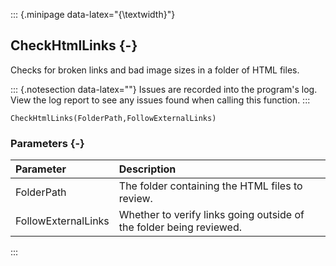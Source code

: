 ::: {.minipage data-latex="{\textwidth}"}
## CheckHtmlLinks {-}

Checks for broken links and bad image sizes in a folder of HTML files.

::: {.notesection data-latex=""}
Issues are recorded into the program's log.
View the log report to see any issues found when calling this function.
:::

```{sql}
CheckHtmlLinks(FolderPath,FollowExternalLinks)
```

### Parameters {-}

**Parameter** | **Description**
| :-- | :-- |
FolderPath | The folder containing the HTML files to review.
FollowExternalLinks | Whether to verify links going outside of the folder being reviewed.
:::

